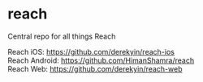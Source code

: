 # reach

Central repo for all things Reach

Reach iOS: https://github.com/derekyin/reach-ios  
Reach Android: https://github.com/HimanShamra/reach    
Reach Web: https://github.com/derekyin/reach-web  
